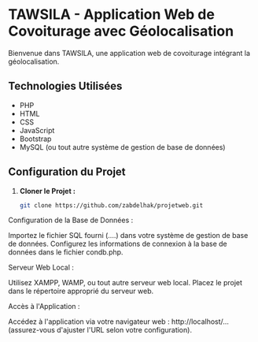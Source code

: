 # TAWSILA - Application Web de Covoiturage avec Géolocalisation

Bienvenue dans TAWSILA, une application web de covoiturage intégrant la géolocalisation. 

## Technologies Utilisées

- PHP
- HTML
- CSS
- JavaScript
- Bootstrap
- MySQL (ou tout autre système de gestion de base de données)

## Configuration du Projet

1. **Cloner le Projet :**
   ```bash
   git clone https://github.com/zabdelhak/projetweb.git

Configuration de la Base de Données :

Importez le fichier SQL fourni (....) dans votre système de gestion de base de données.
Configurez les informations de connexion à la base de données dans le fichier condb.php.

Serveur Web Local :

Utilisez XAMPP, WAMP, ou tout autre serveur web local.
Placez le projet dans le répertoire approprié du serveur web.

Accès à l'Application :

Accédez à l'application via votre navigateur web : http://localhost/... (assurez-vous d'ajuster l'URL selon votre configuration).
